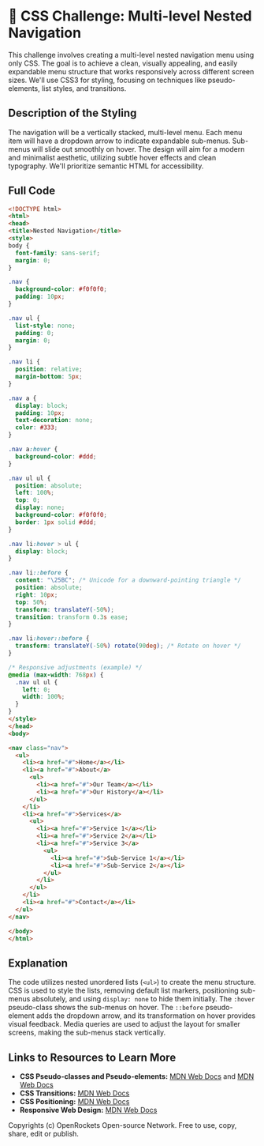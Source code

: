 # 🐞 CSS Challenge:  Multi-level Nested Navigation


This challenge involves creating a multi-level nested navigation menu using only CSS.  The goal is to achieve a clean, visually appealing, and easily expandable menu structure that works responsively across different screen sizes. We'll use CSS3 for styling, focusing on techniques like pseudo-elements, list styles, and transitions.


## Description of the Styling

The navigation will be a vertically stacked, multi-level menu.  Each menu item will have a dropdown arrow to indicate expandable sub-menus.  Sub-menus will slide out smoothly on hover.  The design will aim for a modern and minimalist aesthetic, utilizing subtle hover effects and clean typography.  We'll prioritize semantic HTML for accessibility.


## Full Code

```html
<!DOCTYPE html>
<html>
<head>
<title>Nested Navigation</title>
<style>
body {
  font-family: sans-serif;
  margin: 0;
}

.nav {
  background-color: #f0f0f0;
  padding: 10px;
}

.nav ul {
  list-style: none;
  padding: 0;
  margin: 0;
}

.nav li {
  position: relative;
  margin-bottom: 5px;
}

.nav a {
  display: block;
  padding: 10px;
  text-decoration: none;
  color: #333;
}

.nav a:hover {
  background-color: #ddd;
}

.nav ul ul {
  position: absolute;
  left: 100%;
  top: 0;
  display: none;
  background-color: #f0f0f0;
  border: 1px solid #ddd;
}

.nav li:hover > ul {
  display: block;
}

.nav li::before {
  content: "\25BC"; /* Unicode for a downward-pointing triangle */
  position: absolute;
  right: 10px;
  top: 50%;
  transform: translateY(-50%);
  transition: transform 0.3s ease;
}

.nav li:hover::before {
  transform: translateY(-50%) rotate(90deg); /* Rotate on hover */
}

/* Responsive adjustments (example) */
@media (max-width: 768px) {
  .nav ul ul {
    left: 0;
    width: 100%;
  }
}
</style>
</head>
<body>

<nav class="nav">
  <ul>
    <li><a href="#">Home</a></li>
    <li><a href="#">About</a>
      <ul>
        <li><a href="#">Our Team</a></li>
        <li><a href="#">Our History</a></li>
      </ul>
    </li>
    <li><a href="#">Services</a>
      <ul>
        <li><a href="#">Service 1</a></li>
        <li><a href="#">Service 2</a></li>
        <li><a href="#">Service 3</a>
          <ul>
            <li><a href="#">Sub-Service 1</a></li>
            <li><a href="#">Sub-Service 2</a></li>
          </ul>
        </li>
      </ul>
    </li>
    <li><a href="#">Contact</a></li>
  </ul>
</nav>

</body>
</html>
```


## Explanation

The code utilizes nested unordered lists (`<ul>`) to create the menu structure.  CSS is used to style the lists, removing default list markers, positioning sub-menus absolutely, and using `display: none` to hide them initially.  The `:hover` pseudo-class shows the sub-menus on hover.  The `::before` pseudo-element adds the dropdown arrow, and its transformation on hover provides visual feedback.  Media queries are used to adjust the layout for smaller screens, making the sub-menus stack vertically.


## Links to Resources to Learn More

* **CSS Pseudo-classes and Pseudo-elements:** [MDN Web Docs](https://developer.mozilla.org/en-US/docs/Web/CSS/Pseudo-classes) and [MDN Web Docs](https://developer.mozilla.org/en-US/docs/Web/CSS/Pseudo-elements)
* **CSS Transitions:** [MDN Web Docs](https://developer.mozilla.org/en-US/docs/Web/CSS/transition)
* **CSS Positioning:** [MDN Web Docs](https://developer.mozilla.org/en-US/docs/Web/CSS/position)
* **Responsive Web Design:** [MDN Web Docs](https://developer.mozilla.org/en-US/docs/Learn/Responsive_web_design)


Copyrights (c) OpenRockets Open-source Network. Free to use, copy, share, edit or publish.

